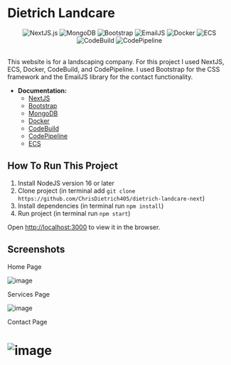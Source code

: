 # Dietrich Landcare

<div align="center">
  <img src="https://img.shields.io/badge/NextJS-12.3.1-green" alt="NextJS.js">
  <img src="https://img.shields.io/badge/MongoDB UI-5.0.10-blue" alt="MongoDB">
  <img src="https://img.shields.io/badge/Bootstrap-5.2.3-brightgreen" alt="Bootstrap">
  <img src="https://img.shields.io/badge/EmailJS-3.11.0-pink" alt="EmailJS">
  <img src="https://img.shields.io/badge/Docker-blue" alt="Docker">
  <img src="https://img.shields.io/badge/ECS-orange" alt="ECS">
  <img src="https://img.shields.io/badge/CodeBuild-orange" alt="CodeBuild">
  <img src="https://img.shields.io/badge/CodePipeline-orange" alt="CodePipeline">
</div>
<br> 




This website is for a landscaping company. For
this project I used NextJS, ECS, Docker, CodeBuild, and CodePipeline. I used Bootstrap for
the CSS framework and the EmailJS library for the contact functionality.

- **Documentation:**
    - [NextJS](https://nextjs.org/)  
    - [Bootstrap](https://getbootstrap.com/docs/5.0)
    - [MongoDB](https://www.mongodb.com/)
    - [Docker](https://docs.docker.com/)
    - [CodeBuild](https://docs.aws.amazon.com/codebuild/)
    - [CodePipeline](https://docs.aws.amazon.com/codepipeline/)
    - [ECS](https://docs.aws.amazon.com/ecs/)
 

## How To Run This Project

1. Install NodeJS version 16 or later
2. Clone project (in terminal add `git clone https://github.com/ChrisDietrich405/dietrich-landcare-next`)
3. Install dependencies (in terminal run `npm install`)
4. Run project (in terminal run `npm start`)


Open [http://localhost:3000](http://localhost:3000) to view it in the browser.


## Screenshots


Home Page

![image](public/github-images/github-home.png)

Services Page

![image](public/github-images/github-services.png)

Contact Page

![image](public/github-images/github-contact.png)
=======




